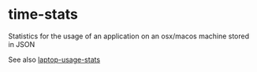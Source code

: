 # time-stats
Statistics for the usage of an application on an osx/macos machine stored in JSON 

See also [laptop-usage-stats]('https://github.com/vishalbasra/laptop-usage-stats')

